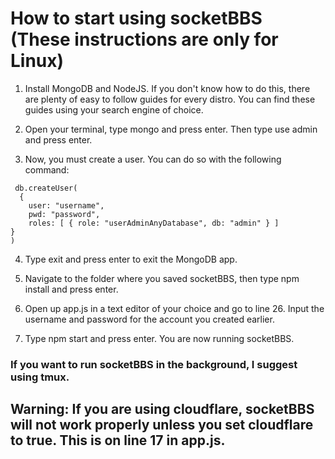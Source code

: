 # How to start using socketBBS (These instructions are only for Linux)

1. Install MongoDB and NodeJS. If you don't know how to do this, there are plenty of easy to follow guides for every distro. You can find these guides using your search engine of choice.

2. Open your terminal, type mongo and press enter. Then type use admin and press enter.

3. Now, you must create a user. You can do so with the following command:

```
 db.createUser(
  {
    user: "username",
    pwd: "password",
    roles: [ { role: "userAdminAnyDatabase", db: "admin" } ]
}
)
```

4. Type exit and press enter to exit the MongoDB app.

5. Navigate to the folder where you saved socketBBS, then type npm install and press enter.

6. Open up app.js in a text editor of your choice and go to line 26. Input the username and password for the account you created earlier.

7. Type npm start and press enter. You are now running socketBBS.

### If you want to run socketBBS in the background, I suggest using tmux.

## Warning: If you are using cloudflare, socketBBS will not work properly unless you set cloudflare to true. This is on line 17 in app.js.

